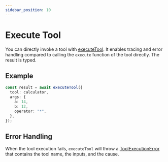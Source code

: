 ```yaml
---
sidebar_position: 10
---
```


# Execute Tool

You can directly invoke a tool with [executeTool](/api/modules/#executetool). It enables tracing and error handling compared to calling the `execute` function of the tool directly. The result is typed.

## Example

```ts
const result = await executeTool({
  tool: calculator,
  args: {
    a: 14,
    b: 12,
    operator: "*",
  },
});
```

## Error Handling

When the tool execution fails, `executeTool` will throw a [ToolExecutionError](/api/classes/ToolExecutionError) that contains the tool name, the inputs, and the cause.

